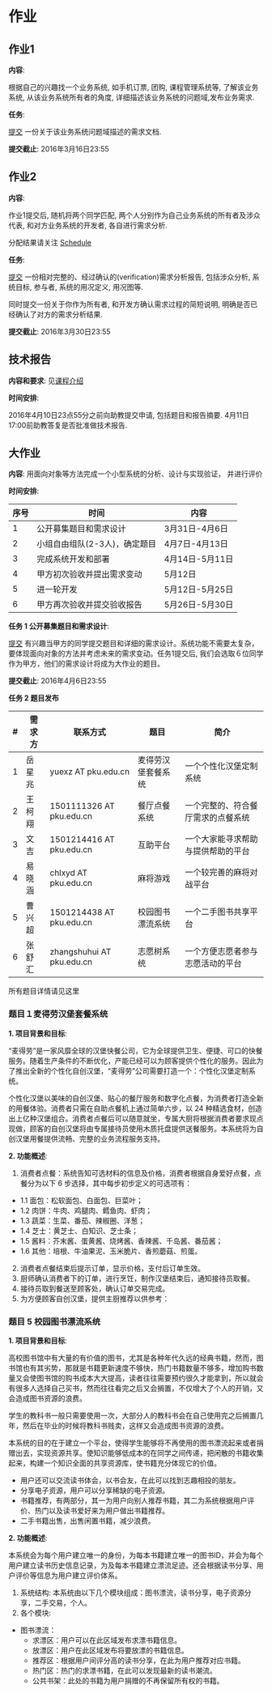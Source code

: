 作业
====

## 作业1

**内容**:

根据自己的兴趣找一个业务系统, 如手机订票, 团购, 课程管理系统等, 了解该业务系统,  从该业务系统所有者的角度, 详细描述该业务系统的问题域,发布业务需求.

**任务**:

[提交](http://course.pku.edu.cn) 一份关于该业务系统问题域描述的需求文档.

**提交截止**: 2016年3月16日23:55

## 作业2

**内容**:

作业1提交后, 随机将两个同学匹配, 两个人分别作为自己业务系统的所有者及涉众代表, 和对方业务系统的开发者, 各自进行需求分析.

分配结果请关注 [Schedule](schedule.md)

**任务**:

[提交](http://course.pku.edu.cn) 一份相对完整的、经过确认的(verification)需求分析报告, 包括涉众分析, 系统目标, 参与者, 系统的用况定义, 用况图等.

同时提交一份关于你作为所有者, 和开发方确认需求过程的简短说明, 明确是否已经确认了对方的需求分析结果.

**提交截止**: 2016年3月30日23:55

## 技术报告

**内容和要求**: 见[课程介绍](intro.md)

**时间安排**:

2016年4月10日23点55分之前向助教提交申请, 包括题目和报告摘要. 4月11日17:00前助教答复是否批准做技术报告.

## 大作业

**内容**: 用面向对象等⽅法完成⼀个小型系统的分析、设计与实现验证， 并进⾏评价

**时间安排**:

 序号 |  时间 | 内容
-----|-----|-----
1|公开募集题目和需求设计 |3月31日-4月6日
2|小组自由组队(2-3人)，确定题目|4月7日-4月13日
3|完成系统开发和部署|4月14日-5月11日
4|甲方初次验收并提出需求变动|5月12日
5|进一轮开发|5月12日-5月25日
6|甲方再次验收并提交验收报告|5月26日-5月30日

**任务 1 公开募集题目和需求设计**:

[提交](http://course.pku.edu.cn) 有兴趣当甲方的同学提交题目和详细的需求设计。系统功能不需要太复杂，要体现面向对象的方法并考虑未来的需求变动。任务1提交后, 我们会选取６位同学作为甲方，他们的需求设计将成为大作业的题目。

**提交截止**: 2016年4月6日23:55

**任务 2 题目发布**

\# | 需求方 | 联系方式 | 题目  | 简介
-- | ----| ----- | ------- | --------
1 | 岳星兆 | yuexz AT pku.edu.cn | 麦得劳汉堡套餐系统 | 一个个性化汉堡定制系统
2 | 王柯翔 | 1501111326 AT pku.edu.cn | 餐厅点餐系统 | 一个完整的、符合餐厅需求的点餐系统
3 | 文吉 | 1501214416 AT pku.edu.cn | 互助平台 | 一个大家能寻求帮助与提供帮助的平台
4 | 易晓涵| chlxyd AT pku.edu.cn | 麻将游戏 | 一个较完善的麻将对战平台
5 | 曹兴超| 1501214438 AT pku.edu.cn | 校园图书漂流系统 | 一个二手图书共享平台
6 | 张舒汇 | zhangshuhui AT pku.edu.cn | 志愿树系统 | 一个方便志愿者参与志愿活动的平台

所有题目详情请见这里

### 题目１麦得劳汉堡套餐系统
**1. 项目背景和目标**:

“麦得劳”是一家风靡全球的汉堡快餐公司，它为全球提供卫生、便捷、可口的快餐服务。随着生产条件的不断优化，产能已经可以为顾客提供个性化的服务。因此为了推出全新的个性化自创汉堡，“麦得劳”公司需要打造一个：个性化汉堡定制系统。

个性化汉堡以美味的自创汉堡、贴心的餐厅服务和数字化点餐，为消费者打造全新的用餐体验。消费者只需在自助点餐机上通过简单六步，以 24 种精选食材，创造出上亿种汉堡组合。消费者点餐后可以随意就坐，专属大厨将根据消费者要求现点现做，顾客的自创汉堡将由专属接待员使用木质托盘提供送餐服务。本系统将为自创汉堡用餐提供流畅、完整的业务流程服务支持。

**2. 功能概述**:

1. 消费者点餐：系统告知可选材料的信息及价格，消费者根据自身爱好点餐，点餐分为以下 6 步选择，其中每步初步定义的可选项有：
 * 1.1 面包：松软面包、白面包、巨菜叶；
 * 1.2 肉饼：牛肉、鸡腿肉、鳕鱼肉、虾肉；
 * 1.3 蔬菜：生菜、番茄、辣椒圈、洋葱；
 * 1.4 芝士：黄芝士、白知识、芝士条；
 * 1.5 酱料：芥末酱、蛋黄酱、烧烤酱、香辣酱、千岛酱、番茄酱；
 * 1.6 其他：培根、牛油果泥、玉米脆片、香煎蘑菇、煎蛋。
2. 消费者点餐结束后提示订单，显示价格，支付后订单生效。
3. 厨师确认消费者下的订单，进行烹饪，制作汉堡结束后，通知接待员取餐。
4. 接待员取到餐送至顾客处，确认订单交易完成。
5. 为方便顾客自创汉堡，提供主厨推荐以供参考：

### 题目 5 校园图书漂流系统
**1. 项目背景和目标**:

高校图书馆中有大量的有价值的图书，尤其是各种年代久远的经典书籍，然而，图书馆也有其劣势，那就是书籍更新速度不够快，热门书籍数量不够多，增加购书数量又会使图书馆的购书成本大大提高，读者往往需要预约很久才能拿到，所以就会有很多人选择自己买书，然而往往看完之后又会搁置，不仅增大了个人的开销，又会造成图书资源的浪费。

学生的教科书一般只需要使用一次，大部分人的教科书会在自己使用完之后搁置几年，然后在毕业的时候将教科书贱卖，这样又会造成图书资源的浪费。

本系统的目的在于建立一个平台，使得学生能够将不再使用的图书漂流起来或者捐赠出去，实现资源共享。使知识能够低成本的在同学之间传递，把闲散的书籍收集起来，构建一个知识全面的共享资源库，使书籍充分体现它的价值。
* 用户还可以交流读书体会，以书会友，在此可以找到志趣相投的朋友。
* 分享电子资源，用户可以分享稀缺的电子资源。
* 书籍推荐，有两部分，其一为用户向别人推荐书籍，其二为系统根据用户评价、热门以及读书爱好来为用户做出书籍推荐。
* 二手书籍出售，出售闲置书籍，减少浪费。

**2. 功能概述**:

本系统会为每个用户建立唯一的身份，为每本书籍建立唯一的图书ID，并会为每个用户建立读书历史信息记录，为及每本书籍建立漂流足迹。还会根据读书分享、用户评价等信息为用户建立评价体系。
1. 系统结构:
	本系统由以下几个模块组成：图书漂流，读书分享，电子资源分享，二手交易，个人。
2. 各个模块:

- 图书漂流：
  * 求漂区：用户可以在此区域发布求漂书籍信息。
  * 放漂区：用户在此区域发布将要放漂的书籍信息。
  * 推荐区：根据用户间评分高的读书分享，在此为用户推荐对应书籍。
  * 热门区：热门的求漂书籍，在此可以发现最新的读书潮流。
  * 公共书架：此处的书籍为用户捐赠的不再保留所有权的书籍。
